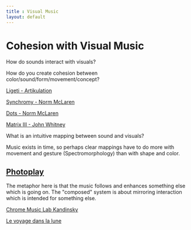 ```yaml
---
title : Visual Music
layout: default
---
```


# Cohesion with Visual Music

How do sounds interact with visuals? 

How do you create cohesion between color/sound/form/movement/concept?

[Ligeti - Artikulation](https://www.youtube.com/watch?v=71hNl_skTZQ)

[Synchromy - Norm McLaren](https://www.youtube.com/watch?v=UmSzc8mBJCM)

[Dots - Norm McLaren](https://www.youtube.com/watch?v=E3-vsKwQ0Cg)

[Matrix III - John Whitney](https://www.youtube.com/watch?v=ZrKgyY5aDvA)

What is an intuitive mapping between sound and visuals? 

Music exists in time, so perhaps clear mappings have to do more with movement and gesture (Spectromorphology) than with shape and color.

## [Photoplay](https://en.wikipedia.org/wiki/Photoplay_music)

The metaphor here is that the music follows and enhances something else which is going on. The "composed" system is about mirroring interaction which is intended for something else. 

[Chrome Music Lab Kandinsky](https://musiclab.chromeexperiments.com/Kandinsky)

[Le voyage dans la lune](https://www.youtube.com/watch?v=lUAD4lKNDI8)